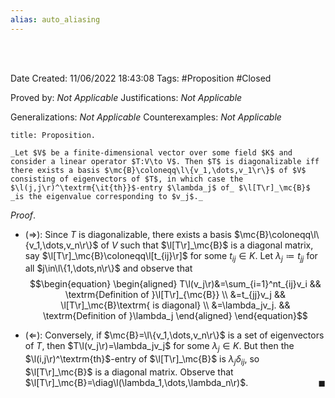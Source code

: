 ```yaml
---
alias: auto_aliasing
---
```


<br />
<br />

Date Created: 11/06/2022 18:43:08
Tags: #Proposition #Closed

Proved by: _Not Applicable_
Justifications: _Not Applicable_

Generalizations: _Not Applicable_
Counterexamples: _Not Applicable_

``` ad-Proposition
title: Proposition.

_Let $V$ be a finite-dimensional vector over some field $K$ and consider a linear operator $T:V\to V$. Then $T$ is diagonalizable iff there exists a basis $\mc{B}\coloneqq\l\{v_1,\dots,v_1\r\}$ of $V$ consisting of eigenvectors of $T$, in which case the $\l(j,j\r)^\textrm{\it{th}}$-entry $\lambda_j$ of_ $\l[T\r]_\mc{B}$ _is the eigenvalue corresponding to $v_j$._

```

_Proof_.
* ($\Rightarrow$): Since $T$ is diagonalizable, there exists a basis $\mc{B}\coloneqq\l\{v_1,\dots,v_n\r\}$ of $V$ such that $\l[T\r]_\mc{B}$ is a diagonal matrix, say $\l[T\r]_\mc{B}\coloneqq\l[t_{ij}\r]$ for some $t_{ij}\in K$. Let $\lambda_j\coloneqq t_{jj}$ for all $j\in\l\{1,\dots,n\r\}$ and observe that
$$\begin{equation}
    \begin{aligned}
        T\l(v_j\r)&=\sum_{i=1}^nt_{ij}v_i && \textrm{Definition of }\l[T\r]_{\mc{B}} \\
        &=t_{jj}v_j && \l[T\r]_\mc{B}\textrm{ is diagonal} \\
        &=\lambda_jv_j. && \textrm{Definition of }\lambda_j
    \end{aligned}
\end{equation}$$

* ($\Leftarrow$): Conversely, if $\mc{B}=\l\{v_1,\dots,v_n\r\}$ is a set of eigenvectors of $T$, then $T\l(v_j\r)=\lambda_jv_j$ for some $\lambda_j\in K$. But then the $\l(i,j\r)^\textrm{th}$-entry of $\l[T\r]_\mc{B}$ is $\lambda_j\delta_{ij}$, so $\l[T\r]_\mc{B}$ is a diagonal matrix. Observe that $\l[T\r]_\mc{B}=\diag\l(\lambda_1,\dots,\lambda_n\r)$.<span style="float:right;">$\blacksquare$</span>
